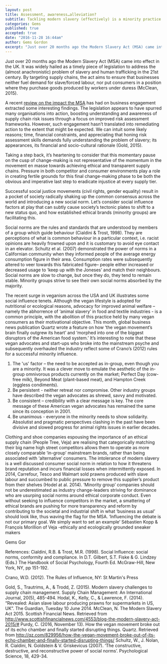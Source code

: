 ```yaml
---
layout: post
title: Assessment, awareness…alleviation?
subtitle: Tackling modern slavery (effectively) is a minority practice in pursuit of dominance
categories: Gems
published: true
accepted: true
date: "2016-11-28 16:44am"
author: Gems Gordon
excerpt: "Just over 20 months ago the Modern Slavery Act (MSA) came into effect in the UK. It was widely hailed as a timely piece of legislation to address the (almost anachronistic) problem of slavery and human trafficking in the 21st century. By targeting supply chains, the act aims to ensure that businesses neither fuel demand for slave/forced labour, nor put consumers in a position where they purchase goods produced by workers under duress (McClean, 2015)."
---
```

Just over 20 months ago the Modern Slavery Act (MSA) came into effect in the UK. It was widely hailed as a timely piece of legislation to address the (almost anachronistic) problem of slavery and human trafficking in the 21st century. By targeting supply chains, the act aims to ensure that businesses neither fuel demand for slave/forced labour, nor put consumers in a position where they purchase goods produced by workers under duress (McClean, 2015). 

A recent [review on the impact the MSA](http://getstring3.com/msa-report.pdf) has had on business engagement extracted some interesting findings. The legislation appears to have spurred many organisations into action, boosting understanding and awareness of supply chain risk issues through a focus on improved risk assessment frameworks. However, such engagement hasn’t translated into remediating action to the extent that might be expected. We can intuit some likely reasons; time, financial constraints, and appreciating that honing risk assessment skills demands fully understanding the problem of slavery; its appearances, its financial and socio-cultural rationale (Gold, 2015).
  
Taking a step back, it’s heartening to consider that this momentary pause on the cusp of change-making is not representative of the momentum in the movement en masse towards achieving ethical and transparent supply chains. Pressure in both competitor and consumer environments play a role in creating fertile grounds for this final change-making phase to be both the obvious and imperative last step to eradicate injustice at every supply tier. 

Successful social justice movements (civil rights, gender equality) result in a pocket of society radically shaking up the common consensus across the world and introducing a new social norm. Let’s consider social influence factors at play that can subtly cause society’s tectonic plates to shift to a new status quo, and how established ethical brands (minority groups) are facilitating this.

Social norms are the rules and standards that are understood by members of a group which guide behaviour (Cialdini & Trost, 1998). They are perceptions of what is common behaviour in a particular context, i.e. racist opinions are heavily frowned upon and it is customary to avoid eye contact in an elevator. Schultz et al. (2007) demonstrated the power of norms in a Californian community when they informed people of the average energy consumption figure in their area. Consumption rates were subsequently altered to veer towards this fabricated figure– people either increased or decreased usage to ‘keep up with the Joneses’ and match their neighbours. Social norms are slow to change, but once they do, they tend to remain stable. Minority groups strive to see their own social norms absorbed by the majority. 

The recent surge in veganism across the USA and UK illustrates some social influence tenets. Although the vegan lifestyle is adopted for nutritional or ecological reasons, advocacy for improved animal welfare – namely the abhorrence of ‘animal slavery’ in food and textile industries - is a common principle, with the abolition of this practice held by many vegan consumers as their motivational objective. This month, global business news publication Quartz wrote a feature on how ‘the vegan movement’s brain finally outgrew its heart’ and ‘morphed into one of the biggest disruptors of the American food system.’ It’s interesting to note that these vegan advocates and start-ups who broke into the mainstream psyche and subsequently overhauled the industry reflect some of Crano’s (2012) rules for a successful minority influence.

1.	The 'us' factor – the need to be accepted as in-group, even though you are a minority. It was a clever move to emulate the aesthetic of the in-group omnivorous products currently on the market; Perfect Day (cow-free milk), Beyond Meat (plant-based meat), and Hampton Creek (eggless condiments).
2.	Be persistent - neither retreat nor compromise. Other industry groups have described the vegan advocates as shrewd, savvy and motivated.
3.	Be consistent – credibility with a clear message is key. The core message of these American vegan advocates has remained the same since its conception in 2001.
4.	Be unanimous - everyone in the minority needs to show solidarity. Absolutist and pragmatic perspectives clashing in the past have been divisive and slowed progress for animal rights issues in earlier decades.

Clothing and shoe companies espousing the importance of an ethical supply chain (People Tree, Veja) are realising that categorically matching their big name high street competitors allows them to operate as more closely comparable ‘in-group’ mainstream brands, rather than being associated with ‘alternative’ consumers. The intolerance of modern slavery is a well discussed consumer social norm in relation to how it threatens brand reputation and incurs financial losses when intermittently exposed. In 2014, Carrefour, Tesco and Walmart sold prawns produced with slave labour and succumbed to public pressure to remove this supplier’s product from their shelves (Hodel at al. 2014). ‘Minority group’ companies should not be underestimated as industry change-leaders striving for dominance who are usurping social norms around ethical corporate conduct. Even without seeking to influence competitors in the market, a smattering of ethical brands are pushing for more transparency and reform by contributing to the societal and industrial shift in what ‘business as usual’ should look like, thus waving the flag for the MSA.
‘Influencing the debate is not our primary goal. We simply want to set an example’ Sébastien Kopp & François Morillion of Veja -ethically and ecologically grounded sneaker makers

Gems Gor


References:
Cialdini, R.B. & Trost, M.R. (1998). Social Influence: social norms, conformity and compliance. In D.T. Gilbert, S.T. Fiske & G. Lindzey (Eds.) The Handbook of Social Psychology, Fourth Ed. McGraw-Hill, New York, NY, pp 151-192.

Crano, W.D. (2012). The Rules of Influence, NY: St Martin's Press

Gold, S., Trautrims, A., & Trodd, Z. (2015). Modern slavery challenges to supply chain management. Supply Chain Management: An International Journal, 20(5), 485-494.
Hodal, K., Kelly, C., & Lawrence, F. (2014). “Revealed: Asian slave labour producing prawns for supermarkets in US, UK”. The Guardian, Tuesday 10 June 2014. 
McClean, N. The Modern Slavery Act 2015. Scottish Financial News. Retrieved from http://www.scottishfinancialnews.com/4553/blog-the-modern-slavery-act-2015/#
Purdy, C. (2016, November 13). How the vegan movement broke out of its echo chamber and finally started disrupting things. Quartz. Retrieved from http://qz.com/829956/how-the-vegan-movement-broke-out-of-its-echo-chamber-and-finally-started-disrupting-things/
Schultz, W., J. Nolan, R. Cialdini, N. Goldstein & V. Griskevicus (2007). ‘The constructive, destructive, and reconstructive power of social norms’. Psychological Science, 18, 429-34.

